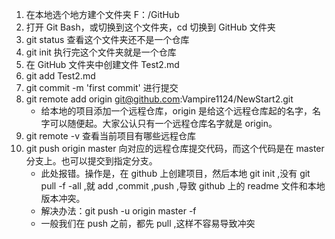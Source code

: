 1. 在本地选个地方建个文件夹  F：/GitHub
2. 打开 Git Bash，或切换到这个文件夹，cd 切换到 GitHub 文件夹
3. git status 查看这个文件夹还不是一个仓库
4. git init   执行完这个文件夹就是一个仓库
5. 在 GitHub 文件夹中创建文件 Test2.md
6. git add Test2.md
7. git commit -m 'first commit' 进行提交
8. git remote add origin git@github.com:Vampire1124/NewStart2.git
   - 给本地的项目添加一个远程仓库，origin 是给这个远程仓库起的名字，名字可以随便起。大家公认只有一个远程仓库名字就是 origin。
9. git remote -v 查看当前项目有哪些远程仓库
10. git push origin master 向对应的远程仓库提交代码，而这个代码是在 master 分支上。也可以提交到指定分支。
    - 此处报错。操作是，在 github 上创建项目，然后本地 git init ,没有 git pull -f -all ,就 add ,commit ,push ,导致 github 上的 readme 文件和本地版本冲突。
    - 解决办法：git push  -u origin master -f
    - 一般我们在 push 之前，都先 pull ,这样不容易导致冲突